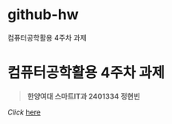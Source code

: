 # github-hw
컴퓨터공학활용 4주차 과제
# 컴퓨터공학활용 4주차 과제
>**한양여대 스마트IT과 2401334 정현빈**

*Click* [here](https://github.com/HyunBin24)
